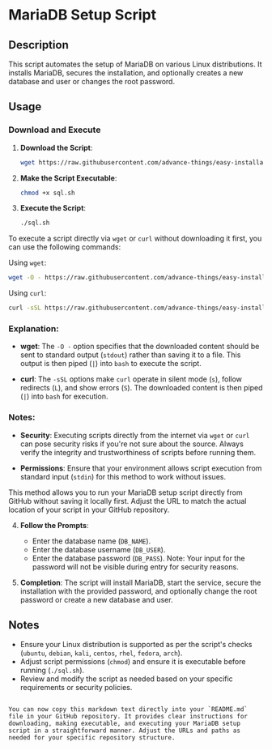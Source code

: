 # MariaDB Setup Script

## Description
This script automates the setup of MariaDB on various Linux distributions. It installs MariaDB, secures the installation, and optionally creates a new database and user or changes the root password.

## Usage

### Download and Execute

1. **Download the Script**:
   ```bash
   wget https://raw.githubusercontent.com/advance-things/easy-installation/main/mariadb/sql.sh
   ```

2. **Make the Script Executable**:
   ```bash
   chmod +x sql.sh
   ```

3. **Execute the Script**:
   ```bash
   ./sql.sh
   ```
  To execute a script directly via `wget` or `curl` without downloading it first, you can use the following commands:

Using `wget`:
```bash
wget -O - https://raw.githubusercontent.com/advance-things/easy-installation/main/mariadb/sql.sh | bash
```

Using `curl`:
```bash
curl -sSL https://raw.githubusercontent.com/advance-things/easy-installation/main/mariadb/sql.sh | bash
```

### Explanation:
- **wget**: The `-O -` option specifies that the downloaded content should be sent to standard output (`stdout`) rather than saving it to a file. This output is then piped (`|`) into `bash` to execute the script.
  
- **curl**: The `-sSL` options make `curl` operate in silent mode (`s`), follow redirects (`L`), and show errors (`S`). The downloaded content is then piped (`|`) into `bash` for execution.

### Notes:
- **Security**: Executing scripts directly from the internet via `wget` or `curl` can pose security risks if you're not sure about the source. Always verify the integrity and trustworthiness of scripts before running them.
  
- **Permissions**: Ensure that your environment allows script execution from standard input (`stdin`) for this method to work without issues.

This method allows you to run your MariaDB setup script directly from GitHub without saving it locally first. Adjust the URL to match the actual location of your script in your GitHub repository.
  

4. **Follow the Prompts**:
   - Enter the database name (`DB_NAME`).
   - Enter the database username (`DB_USER`).
   - Enter the database password (`DB_PASS`). Note: Your input for the password will not be visible during entry for security reasons.

5. **Completion**:
   The script will install MariaDB, start the service, secure the installation with the provided password, and optionally change the root password or create a new database and user.

## Notes
- Ensure your Linux distribution is supported as per the script's checks (`ubuntu`, `debian`, `kali`, `centos`, `rhel`, `fedora`, `arch`).
- Adjust script permissions (`chmod`) and ensure it is executable before running (`./sql.sh`).
- Review and modify the script as needed based on your specific requirements or security policies.
```

You can now copy this markdown text directly into your `README.md` file in your GitHub repository. It provides clear instructions for downloading, making executable, and executing your MariaDB setup script in a straightforward manner. Adjust the URLs and paths as needed for your specific repository structure.
